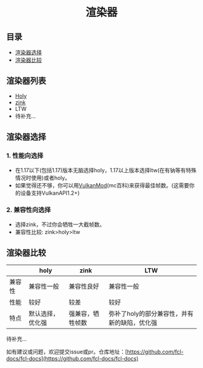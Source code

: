 <div align="center">

# 渲染器

</div>

## 目录
- [渲染器选择](#渲染器选择)
- [渲染器比较](#渲染器比较)

## 渲染器列表

- [Holy](https://github.com/FCL-Team/Holy-GL4ES)
- [zink](https://docs.mesa3d.org/drivers/zink.html)
- LTW
- 待补充...

## 渲染器选择

### 1. 性能向选择

- 在1.17以下(包括1.17)版本无脑选择holy，1.17以上版本选择ltw(在有钠等有特殊情况时使用)或者holy。
- 如果觉得还不够，你可以用[VulkanMod](https://www.mcmod.cn/class/6626.html)(mc百科)来获得最佳帧数。(这需要你的设备支持VulkanAPI1.2+)

### 2. 兼容性向选择

- 选择zink，不过你会牺牲一大截帧数。
- 兼容性比较: zink>holy>ltw

## 渲染器比较

|  | holy | zink | LTW |
| --- | --- | --- | --- |
| 兼容性 | 兼容性一般 | 兼容性良好 | 兼容性一般 |
| 性能 | 较好 | 较差 | 较好 |
| 特点 | 默认选择，优化强 | 强兼容，牺牲帧数 | 弥补了holy的部分兼容性，并有新的缺陷，优化强 |


待补充...

如有建议或问题，欢迎提交issue或pr。仓库地址：[https://github.com/fcl-docs/fcl-docs](https://github.com/fcl-docs/fcl-docs)
